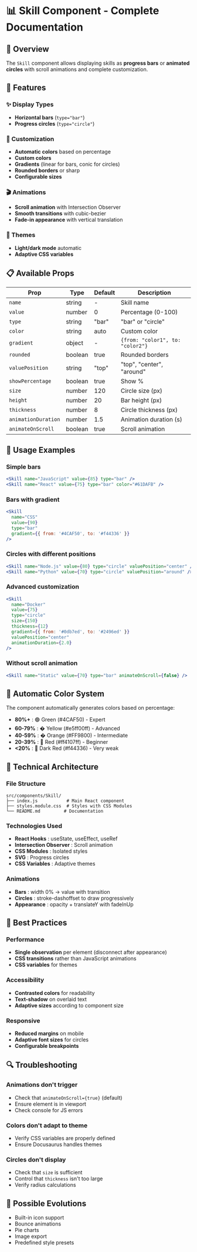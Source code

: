 # 📊 Skill Component - Complete Documentation

## 🎯 Overview

The `Skill` component allows displaying skills as **progress bars** or **animated circles** with scroll animations and complete customization.

## 🚀 Features

### ✨ Display Types
- **Horizontal bars** (`type="bar"`)
- **Progress circles** (`type="circle"`)

### 🎨 Customization
- **Automatic colors** based on percentage
- **Custom colors** 
- **Gradients** (linear for bars, conic for circles)
- **Rounded borders** or sharp
- **Configurable sizes**

### 🎬 Animations
- **Scroll animation** with Intersection Observer
- **Smooth transitions** with cubic-bezier
- **Fade-in appearance** with vertical translation

### 🌙 Themes
- **Light/dark mode** automatic
- **Adaptive CSS variables**

## 📋 Available Props

| Prop | Type | Default | Description |
|------|------|---------|-------------|
| `name` | string | - | Skill name |
| `value` | number | 0 | Percentage (0-100) |
| `type` | string | "bar" | "bar" or "circle" |
| `color` | string | auto | Custom color |
| `gradient` | object | - | `{from: "color1", to: "color2"}` |
| `rounded` | boolean | true | Rounded borders |
| `valuePosition` | string | "top" | "top", "center", "around" |
| `showPercentage` | boolean | true | Show % |
| `size` | number | 120 | Circle size (px) |
| `height` | number | 20 | Bar height (px) |
| `thickness` | number | 8 | Circle thickness (px) |
| `animationDuration` | number | 1.5 | Animation duration (s) |
| `animateOnScroll` | boolean | true | Scroll animation |

## 📖 Usage Examples

### Simple bars
```jsx
<Skill name="JavaScript" value={85} type="bar" />
<Skill name="React" value={75} type="bar" color="#61DAFB" />
```

### Bars with gradient
```jsx
<Skill 
  name="CSS" 
  value={90} 
  type="bar" 
  gradient={{ from: '#4CAF50', to: '#f44336' }} 
/>
```

### Circles with different positions
```jsx
<Skill name="Node.js" value={80} type="circle" valuePosition="center" />
<Skill name="Python" value={70} type="circle" valuePosition="around" />
```

### Advanced customization
```jsx
<Skill 
  name="Docker" 
  value={75} 
  type="circle" 
  size={150}
  thickness={12}
  gradient={{ from: '#0db7ed', to: '#2496ed' }}
  valuePosition="center" 
  animationDuration={2.0}
/>
```

### Without scroll animation
```jsx
<Skill name="Static" value={70} type="bar" animateOnScroll={false} />
```

## 🎨 Automatic Color System

The component automatically generates colors based on percentage:

- **80%+** : 🟢 Green (#4CAF50) - Expert
- **60-79%** : � Yellow (#e5ff00ff) - Advanced  
- **40-59%** : � Orange (#FF9800) - Intermediate
- **20-39%** : 🔴 Red (#ff4107ff) - Beginner
- **<20%** : 🔴 Dark Red (#f44336) - Very weak

## 🔧 Technical Architecture

### File Structure
```
src/components/Skill/
├── index.js           # Main React component
├── styles.module.css  # Styles with CSS Modules
└── README.md         # Documentation
```

### Technologies Used
- **React Hooks** : useState, useEffect, useRef
- **Intersection Observer** : Scroll animation
- **CSS Modules** : Isolated styles
- **SVG** : Progress circles
- **CSS Variables** : Adaptive themes

### Animations
- **Bars** : width 0% → value with transition
- **Circles** : stroke-dashoffset to draw progressively
- **Appearance** : opacity + translateY with fadeInUp

## 🎯 Best Practices

### Performance
- **Single observation** per element (disconnect after appearance)
- **CSS transitions** rather than JavaScript animations
- **CSS variables** for themes

### Accessibility
- **Contrasted colors** for readability
- **Text-shadow** on overlaid text
- **Adaptive sizes** according to component size

### Responsive
- **Reduced margins** on mobile
- **Adaptive font sizes** for circles
- **Configurable breakpoints**

## 🔍 Troubleshooting

### Animations don't trigger
- Check that `animateOnScroll={true}` (default)
- Ensure element is in viewport
- Check console for JS errors

### Colors don't adapt to theme
- Verify CSS variables are properly defined
- Ensure Docusaurus handles themes

### Circles don't display
- Check that `size` is sufficient
- Control that `thickness` isn't too large
- Verify radius calculations

## 🚀 Possible Evolutions

- Built-in icon support
- Bounce animations
- Pie charts
- Image export
- Predefined style presets